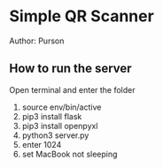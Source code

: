 # Simple QR Scanner

Author: Purson

## How to run the server
Open terminal and enter the folder
1. source env/bin/active
2. pip3 install flask
3. pip3 install openpyxl
4. python3 server.py 
5. enter 1024 
6. set MacBook not sleeping